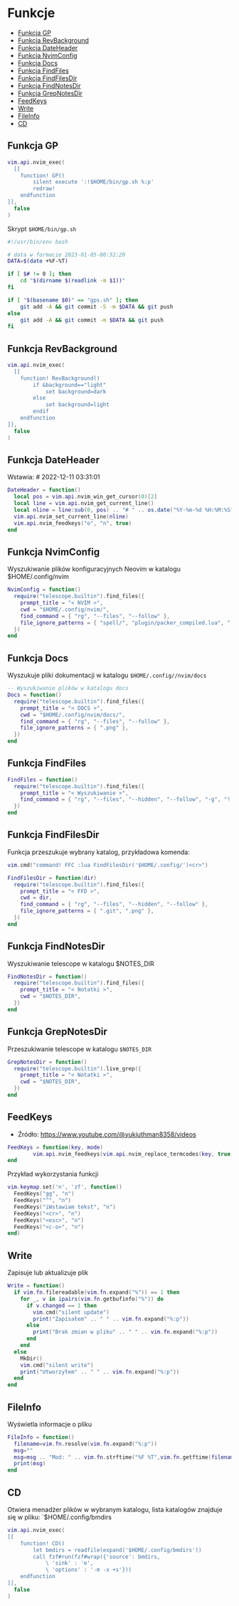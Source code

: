 # Funkcje

<!-- vim-markdown-toc Marked -->

* [Funkcja GP](#funkcja-gp)
* [Funkcja RevBackground](#funkcja-revbackground)
* [Funkcja DateHeader](#funkcja-dateheader)
* [Funkcja NvimConfig](#funkcja-nvimconfig)
* [Funkcja Docs](#funkcja-docs)
* [Funkcja FindFiles](#funkcja-findfiles)
* [Funkcja FindFilesDir](#funkcja-findfilesdir)
* [Funkcja FindNotesDir](#funkcja-findnotesdir)
* [Funkcja GrepNotesDir](#funkcja-grepnotesdir)
* [FeedKeys](#feedkeys)
* [Write](#write)
* [FileInfo](#fileinfo)
* [CD](#cd)

<!-- vim-markdown-toc -->

## Funkcja GP

```lua
vim.api.nvim_exec(
  [[
    function! GP()
        silent execute ':!$HOME/bin/gp.sh %:p'
        redraw!
    endfunction
]],
  false
)
```

Skrypt `$HOME/bin/gp.sh`

```bash
#!/usr/bin/env bash

# data w formacie 2023-01-05-00:32:20
DATA=$(date +%F-%T)

if [ $# != 0 ]; then
    cd "$(dirname $(readlink -m $1))"
fi

if [ "$(basename $0)" == "gps.sh" ]; then
    git add -A && git commit -S -m $DATA && git push
else
    git add -A && git commit -m $DATA && git push
fi
```

## Funkcja RevBackground

```lua
vim.api.nvim_exec(
  [[
    function! RevBackground()
        if &background=="light"
            set background=dark
        else
            set background=light
        endif
    endfunction
]],
  false
)
```

## Funkcja DateHeader

Wstawia: # 2022-12-11 03:31:01

```lua
DateHeader = function()
  local pos = vim.api.nvim_win_get_cursor(0)[2]
  local line = vim.api.nvim_get_current_line()
  local nline = line:sub(0, pos) .. "# " .. os.date("%Y-%m-%d %H:%M:%S") .. line:sub(pos + 1)
  vim.api.nvim_set_current_line(nline)
  vim.api.nvim_feedkeys("o", "n", true)
end
```

## Funkcja NvimConfig

Wyszukiwanie plików konfiguracyjnych Neovim w katalogu $HOME/.config/nvim

```lua
NvimConfig = function()
  require("telescope.builtin").find_files({
    prompt_title = "< NVIM >",
    cwd = "$HOME/.config/nvim/",
    find_command = { "rg", "--files", "--follow" },
    file_ignore_patterns = { "spell/", "plugin/packer_compiled.lua", ".md" },
  })
end
```

## Funkcja Docs

Wyszukuje pliki dokumentacji w katalogu `$HOME/.config//nvim/docs`

```lua
-- Wyszukiwanie plików w katalogu docs
Docs = function()
  require("telescope.builtin").find_files({
    prompt_title = "< DOCS >",
    cwd = "$HOME/.config/nvim/docs/",
    find_command = { "rg", "--files", "--follow" },
    file_ignore_patterns = { ".png" },
  })
end
```

## Funkcja FindFiles

```lua
FindFiles = function()
  require("telescope.builtin").find_files({
    prompt_title = "< Wyszukiwanie >",
    find_command = { "rg", "--files", "--hidden", "--follow", "-g", "!.git" },
  })
end
```

## Funkcja FindFilesDir

Funkcja przeszukuje wybrany katalog, przykładowa komenda:

```lua
vim.cmd("command! FFC :lua FindFilesDir('$HOME/.config/')<cr>")
```

```lua
FindFilesDir = function(dir)
  require("telescope.builtin").find_files({
    prompt_title = "< FFD >",
    cwd = dir,
    find_command = { "rg", "--files", "--hidden", "--follow" },
    file_ignore_patterns = { ".git", ".png" },
  })
end
```

## Funkcja FindNotesDir

Wyszukiwanie telescope w katalogu $NOTES_DIR

```lua
FindNotesDir = function()
  require("telescope.builtin").find_files({
    prompt_title = "< Notatki >",
    cwd = "$NOTES_DIR",
  })
end
```

## Funkcja GrepNotesDir

Przeszukiwanie telescope w katalogu `$NOTES_DIR`

```lua
GrepNotesDir = function()
  require("telescope.builtin").live_grep({
    prompt_title = "< Notatki >",
    cwd = "$NOTES_DIR",
  })
end
```

## FeedKeys

- Źródło: https://www.youtube.com/@yukiuthman8358/videos

```lua
FeedKeys = function(key, mode)
        vim.api.nvim_feedkeys(vim.api.nvim_replace_termcodes(key, true, true, true), mode, true)
end
```

Przykład wykorzystania funkcji

```lua
vim.keymap.set('n', 'zf', function()
  FeedKeys("gg", "n")
  FeedKeys("^", "n")
  FeedKeys("iWstawiam tekst", "n")
  FeedKeys("<cr>", "n")
  FeedKeys("<esc>", "n")
  FeedKeys("<c-o>", "n")
end)
```

## Write

Zapisuje lub aktualizuje plik

```lua
Write = function()
  if vim.fn.filereadable(vim.fn.expand("%")) == 1 then
    for _, v in ipairs(vim.fn.getbufinfo("%")) do
      if v.changed == 1 then
        vim.cmd("silent update")
        print("Zapisałem" .. " " .. vim.fn.expand("%:p"))
      else
        print("Brak zmian w pliku" .. " " .. vim.fn.expand("%:p"))
      end
    end
  else
    MkDir()
    vim.cmd("silent write")
    print("Utworzyłem" .. " " .. vim.fn.expand("%:p"))
  end
end
```

## FileInfo

Wyświetla informacje o pliku

```lua
FileInfo = function()
  filename=vim.fn.resolve(vim.fn.expand("%:p"))
  msg=""
  msg=msg .. "Mod: " .. vim.fn.strftime("%F %T",vim.fn.getftime(filename)) .. " " .. filename
  print(msg)
end
```

## CD

Otwiera menadżer plików w wybranym katalogu, lista katalogów znajduje się w pliku: `$HOME/.config/bmdirs

```lua
vim.api.nvim_exec(
[[
    function! CD()
        let bmdirs = readfile(expand('$HOME/.config/bmdirs'))
        call fzf#run(fzf#wrap({'source': bmdirs,
            \ 'sink' : 'e',
            \ 'options' : '-m -x +s'}))
    endfunction
]],
  false
)
```
